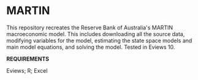 # MARTIN
This repository recreates the Reserve Bank of Australia's MARTIN macroeconomic model. This includes downloading all the source data, modifying variables for the model, estimating the state space models and main model equations, and solving the model. Tested in Eviews 10.

<b>REQUIREMENTS</b>

Eviews; R; Excel




